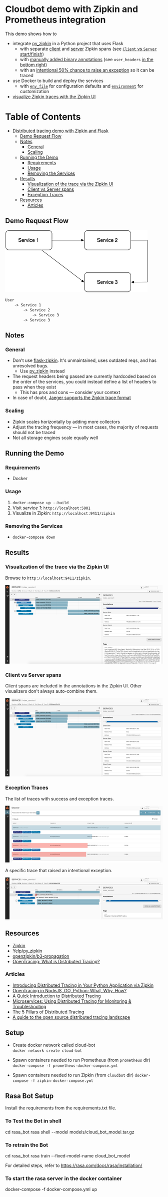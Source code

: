 # Cloudbot demo with Zipkin and Prometheus integration

This demo shows how to

* integrate [py_zipkin](https://github.com/Yelp/py_zipkin/) in a Python project that uses Flask
    * with separate [client](https://github.com/sebastienvercammen/flask-zipkin-demo/blob/master/services/1/main.py#L41) and [server](https://github.com/sebastienvercammen/flask-zipkin-demo/blob/master/services/1/main.py#L53-L60) Zipkin spans (see [`Client` vs `Server` start/finish](https://github.com/sebastienvercammen/flask-zipkin-demo/blob/master/docs/Client%20Span%20Annotations.png))
    * with [manually added binary annotations](https://github.com/sebastienvercammen/flask-zipkin-demo/blob/master/services/1/main.py#L61) (see `user_headers` [in the bottom right](https://raw.githubusercontent.com/sebastienvercammen/flask-zipkin-demo/master/docs/Trace.png))
    * with an [intentional 50% chance to raise an exception](https://github.com/sebastienvercammen/flask-zipkin-demo/blob/master/services/2/main.py#L43-L45) so it can be traced
* use Docker to build and deploy the services
    * with [`env_file`](https://github.com/sebastienvercammen/flask-zipkin-demo/blob/master/docker-compose.yml#L17-L18) for configuration defaults and [`environment`](https://github.com/sebastienvercammen/flask-zipkin-demo/blob/master/docker-compose.yml#L19-L20) for customization
* [visualize Zipkin traces with the Zipkin UI](https://github.com/sebastienvercammen/flask-zipkin-demo#result)

Table of Contents
=================

* [Distributed tracing demo with Zipkin and Flask](#distributed-tracing-demo-with-zipkin-and-flask)
    * [Demo Request Flow](#demo-request-flow)
    * [Notes](#notes)
        * [General](#general)
        * [Scaling](#scaling)
    * [Running the Demo](#running-the-demo)
        * [Requirements](#requirements)
        * [Usage](#usage)
        * [Removing the Services](#removing-the-services)
    * [Results](#results)
        * [Visualization of the trace via the Zipkin UI](#visualization-of-the-trace-via-the-zipkin-ui)
        * [Client vs Server spans](#client-vs-server-spans)
        * [Exception Traces](#exception-traces)
    * [Resources](#resources)
        * [Articles](#articles)

## Demo Request Flow

![Request Flow](https://github.com/sebastienvercammen/flask-zipkin-demo/blob/master/docs/Request%20Flow.png)

```
User
    -> Service 1
        -> Service 2
            -> Service 3
        -> Service 3
```

## Notes

### General

* Don't use [flask-zipkin](https://github.com/qiajigou/flask-zipkin). It's unmaintained, uses outdated reqs, and has unresolved bugs.
    * Use [py_zipkin](https://github.com/Yelp/py_zipkin/) instead
* The request headers being passed are currently hardcoded based on the order of the services, you could instead define a list of headers to pass when they exist
    * This has pros and cons — consider your context
* In case of doubt, [Jaeger supports the Zipkin trace format](https://www.jaegertracing.io/docs/1.18/getting-started/#migrating-from-zipkin)

### Scaling

* Zipkin scales horizontally by adding more collectors
* Adjust the tracing frequency — in most cases, the majority of requests should not be traced
* Not all storage engines scale equally well

## Running the Demo

### Requirements

* Docker

### Usage

1. `docker-compose up --build`
2. Visit _service 1_: `http://localhost:5001`
3. Visualize in Zipkin: `http://localhost:9411/zipkin`

### Removing the Services

* `docker-compose down`

## Results

### Visualization of the trace via the Zipkin UI

Browse to `http://localhost:9411/zipkin`.

![Trace](https://github.com/sebastienvercammen/flask-zipkin-demo/blob/master/docs/Trace.png)

### Client vs Server spans

Client spans are included in the annotations in the Zipkin UI. Other visualizers don't always auto-combine them.

![Client Span Annotations](https://github.com/sebastienvercammen/flask-zipkin-demo/blob/master/docs/Client%20Span%20Annotations.png)

### Exception Traces

The list of traces with success and exception traces.

![Trace List](https://github.com/sebastienvercammen/flask-zipkin-demo/blob/master/docs/Trace%20List.png)

A specific trace that raised an intentional exception.

![Exception Trace](https://github.com/sebastienvercammen/flask-zipkin-demo/blob/master/docs/Exception%20Trace.png)

## Resources

* [Zipkin](https://zipkin.io/)
* [Yelp/py_zipkin](https://github.com/Yelp/py_zipkin)
* [openzipkin/b3-propagation](https://github.com/openzipkin/b3-propagation)
* [OpenTracing: What is Distributed Tracing?](https://opentracing.io/docs/overview/what-is-tracing/)

### Articles

* [Introducing Distributed Tracing in Your Python Application via Zipkin](https://rollout.io/blog/introducing-distributed-tracing-in-your-python-application-via-zipkin/)
* [OpenTracing in NodeJS, GO, Python: What, Why, How?](https://dzone.com/articles/opentracing-in-nodejs-go-python-what-why-how)
* [A Quick Introduction to Distributed Tracing](https://newrelic.com/resources/ebooks/quick-introduction-distributed-tracing)
* [Microservices: Using Distributed Tracing for Monitoring & Troubleshooting](https://cloudacademy.com/blog/microservices-using-distributed-tracing-monitoring-troubleshooting/)
* [The 5 Pillars of Distributed Tracing](https://www.tfir.io/the-5-pillars-of-distributed-tracing/)
* [A guide to the open source distributed tracing landscape](https://developers.redhat.com/blog/2019/05/01/a-guide-to-the-open-source-distributed-tracing-landscape/)


## Setup
* Create docker network called cloud-bot  
``docker network create cloud-bot``

* Spawn containers needed to run Prometheus (from `prometheus` dir)  
``docker-compose -f prometheus-docker-compose.yml``

* Spawn containers needed to run Zipkin (from `cloudbot` dir)
``docker-compose -f zipkin-docker-compose.yml``  


## Rasa Bot Setup
Install the requirements from the requirements.txt file.

### To Test the Bot in shell
cd rasa_bot
rasa shell --model models/cloud_bot_model.tar.gz

### To retrain the Bot 
cd rasa_bot
rasa train --fixed-model-name cloud_bot_model

For detailed steps, refer to https://rasa.com/docs/rasa/installation/

### To start the rasa server in the docker container
docker-compose -f docker-compose.yml up
